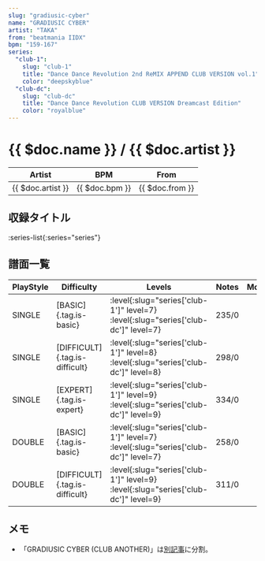 ```yaml
---
slug: "gradiusic-cyber"
name: "GRADIUSIC CYBER"
artist: "TAKA"
from: "beatmania IIDX"
bpm: "159-167"
series:
  "club-1":
    slug: "club-1"
    title: "Dance Dance Revolution 2nd ReMIX APPEND CLUB VERSION vol.1"
    color: "deepskyblue"
  "club-dc":
    slug: "club-dc"
    title: "Dance Dance Revolution CLUB VERSION Dreamcast Edition"
    color: "royalblue"
---
```


# {{ $doc.name }} / {{ $doc.artist }}

|Artist|BPM|From|
|------|---|----|
|{{ $doc.artist }}|{{ $doc.bpm }}|{{ $doc.from }}|

## 収録タイトル

:series-list{:series="series"}

## 譜面一覧

|PlayStyle|Difficulty|Levels|Notes|Movie|
|---------|----------|------|-----|-----|
|SINGLE|[BASIC]{.tag.is-basic}|:level{:slug="series['club-1']" level=7} :level{:slug="series['club-dc']" level=7}|235/0||
|SINGLE|[DIFFICULT]{.tag.is-difficult}|:level{:slug="series['club-1']" level=8} :level{:slug="series['club-dc']" level=8}|298/0||
|SINGLE|[EXPERT]{.tag.is-expert}|:level{:slug="series['club-1']" level=9} :level{:slug="series['club-dc']" level=9}|334/0||
|DOUBLE|[BASIC]{.tag.is-basic}|:level{:slug="series['club-1']" level=7} :level{:slug="series['club-dc']" level=7}|258/0||
|DOUBLE|[DIFFICULT]{.tag.is-difficult}|:level{:slug="series['club-1']" level=9} :level{:slug="series['club-dc']" level=9}|311/0||

## メモ

- 「GRADIUSIC CYBER (CLUB ANOTHER)」は[別記事](/songs/gradiusic-cyber-another)に分割。
